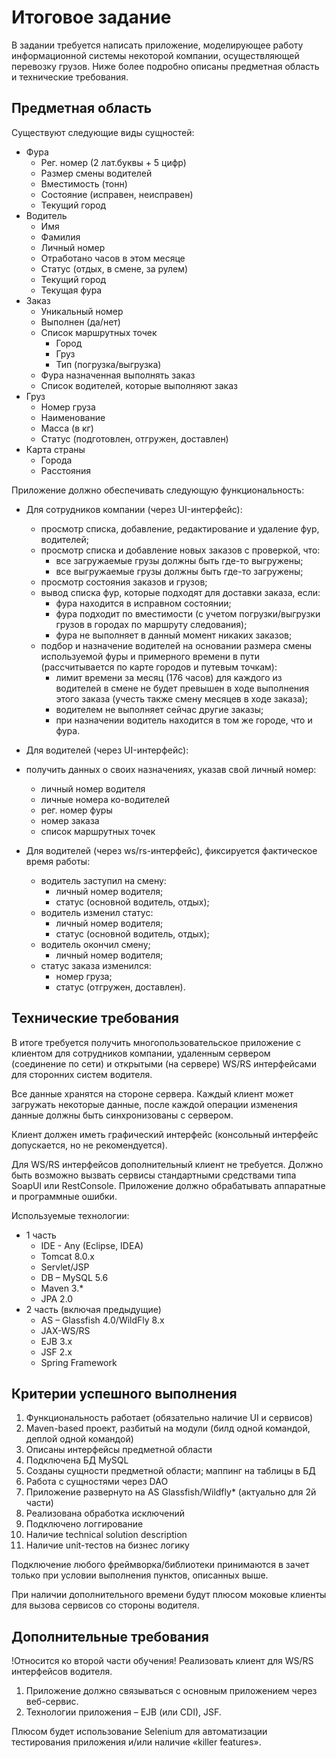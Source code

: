 # Итоговое задание

В задании требуется написать приложение, моделирующее работу информационной системы некоторой компании, осуществляющей перевозку грузов. Ниже более подробно описаны предметная область и технические требования.

## Предметная область

Существуют следующие виды сущностей:

 * Фура
   * Рег. номер (2 лат.буквы + 5 цифр)
   * Размер смены водителей
   * Вместимость (тонн)
   * Состояние (исправен, неисправен)
   * Текущий город
 * Водитель
   * Имя
   * Фамилия
   * Личный номер
   * Отработано часов в этом месяце
   * Статус (отдых, в смене, за рулем)
   * Текущий город
   * Текущая фура
 * Заказ
   * Уникальный номер
   * Выполнен (да/нет)
   * Список маршрутных точек
      * Город
      * Груз
      * Тип (погрузка/выгрузка)
   * Фура назначенная выполнять заказ
   * Список водителей, которые выполняют заказ
 * Груз
   * Номер груза
   * Наименование
   * Масса (в кг)
   * Статус (подготовлен, отгружен, доставлен)
 * Карта страны
   * Города
   * Расстояния

Приложение должно обеспечивать следующую функциональность:

  * Для сотрудников компании (через UI-интерфейс):

    * просмотр списка, добавление, редактирование и удаление фур, водителей;
    * просмотр списка и добавление новых заказов с проверкой, что:
      * все загружаемые грузы должны быть где-то выгружены;
      * все выгружаемые грузы должны быть где-то загружены;
    * просмотр состояния заказов и грузов;
    * вывод списка фур, которые подходят для доставки заказа, если:
      * фура находится в исправном состоянии;
      * фура подходит по вместимости (с учетом погрузки/выгрузки грузов в городах по маршруту следования);
      * фура не выполняет в данный момент никаких заказов;
    * подбор и назначение водителей на основании размера смены используемой фуры и примерного времени в пути (рассчитывается по карте городов и путевым точкам):
      * лимит времени за месяц (176 часов) для каждого из водителей в смене не будет превышен в ходе выполнения этого заказа (учесть также смену месяцев в ходе заказа);
      * водителем не выполняет сейчас другие заказы;
      * при назначении водитель находится в том же городе, что и фура.
  * Для водителей (через UI-интерфейс):
  * получить данных о своих назначениях, указав свой личный номер:
    * личный номер водителя
    * личные номера ко-водителей
    * рег. номер фуры
    * номер заказа
    * список маршрутных точек
  * Для водителей (через ws/rs-интерфейс), фиксируется фактическое время работы:
    * водитель заступил на смену:
      * личный номер водителя;
      * статус (основной водитель, отдых);
    * водитель изменил статус:
      * личный номер водителя;
      * статус (основной водитель, отдых);
    * водитель окончил смену;
      * личный номер водителя;
    * статус заказа изменился:
      * номер груза;
      * статус (отгружен, доставлен).

## Технические требования

В итоге требуется получить многопользовательское приложение с клиентом для сотрудников компании, удаленным сервером (соединение по сети) и открытыми (на сервере) WS/RS интерфейсами для сторонних систем водителя.

Все данные хранятся на стороне сервера. Каждый клиент может загружать некоторые данные, после каждой операции изменения данные должны быть синхронизованы с сервером.

Клиент должен иметь графический интерфейс (консольный интерфейс допускается, но не рекомендуется).

Для WS/RS интерфейсов дополнительный клиент не требуется. Должно быть возможно вызвать сервисы стандартными средствами типа SoapUI или RestConsole.
Приложение должно обрабатывать аппаратные и программные ошибки. 

Используемые технологии:

* 1 часть 
  * IDE - Any (Eclipse, IDEA)
  * Tomcat 8.0.x
  * Servlet/JSP
  * DB – MySQL 5.6
  * Maven 3.*
  * JPA 2.0
* 2 часть (включая предыдущие)
  * AS – Glassfish 4.0/WildFly 8.x 
  * JAX-WS/RS
  * EJB 3.x
  * JSF 2.x
  * Spring Framework

## Критерии успешного выполнения

1.	Функциональность работает (обязательно наличие UI и сервисов)
2.	Maven-based проект, разбитый на модули (билд одной командой, деплой одной командой)
3.	Описаны интерфейсы предметной области
4.	Подключена БД MySQL
5.	Созданы сущности предметной области; маппинг на таблицы в БД
6.	Работа с сущностями через DAO
7.	Приложение развернуто на AS Glassfish/Wildfly* (актуально для 2й части)
8.	Реализована обработка исключений
9.	Подключено логгирование
10. Наличие technical solution description
11. Наличие unit-тестов на бизнес логику


Подключение любого фреймворка/библиотеки принимаются в зачет только при условии выполнения пунктов, описанных выше.

При наличии дополнительного времени будут плюсом моковые клиенты для вызова сервисов со стороны водителя.

## Дополнительные требования
!Относится ко второй части обучения!
Реализовать клиент для WS/RS интерфейсов водителя.

1. Приложение должно связываться с основным приложением через веб-сервис.
2. Технологии приложения – EJB (или CDI), JSF.

Плюсом будет использование Selenium для автоматизации тестирования приложения и/или наличие «killer features».
